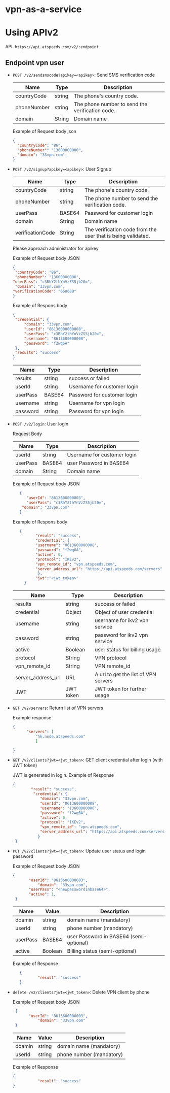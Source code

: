 # vpn-as-a-service

# Using APIv2

API: ```https://api.atspeeds.com/v2/:endpoint```

## Endpoint vpn user
* `POST /v2/sendsmscode?apikey=<apikey>`: Send SMS verification code

   | Name            | Type             | Description                           |
   |-----------------|------------------|---------------------------------------|
   | countryCode     | string           | The phone's country code.             |
   | phoneNumber     | string           | The phone number to send the verification code.              |
   | domain          | String           | Domain name                           |

   Example of Request body json
    ```JSON
    {
      "countryCode": "86",
      "phoneNumber": "13600000000",
      "domain": "33vpn.com",
    }
    ```

* `POST /v2/signup?apikey=<apikey>`: User Signup

  | Name            | Type             | Description                           |
  |-----------------|------------------|---------------------------------------|
  | countryCode     | string           | The phone's country code.             |
  | phoneNumber     | string           | The phone number to send the verification code.|
  | userPass        | BASE64           | Password for customer login           |
  | domain          | String           | Domain name                           |
  | verificationCode| String           | The verification code from the user that is being validated.  |

  Please approach administrator for apikey

  Example of Request body JSON

   ```json
   {
	"countryCode": "86",
	"phoneNumber": "13600000000",
  "userPass": "c3RhY2thYnVzZS5jb20=",
	"domain": "33vpn.com",
  "verificationCode": "668688"
   }
   ```

  Example of Respons body

   ```json
   {
	"credential": {
		"domain": "33vpn.com",
		"userId": "86136000000008",
		"userPass": "c3RhY2thYnVzZS5jb20=",
		"username": "8613600000008",
		"password": "f2wq6A"
	},
	"results": "success"
   }
   ```

  | Name            | Type             | Description                           |
  |-----------------|------------------|---------------------------------------|
  | results         | string           | success or failed                     |
  | userId          | string           | Username for customer login           |
  | userPass        | BASE64           | Password for customer login           |
  | username        | string           | Username for vpn login                |
  | password        | string           | Password for vpn login                |


* `POST /v2/login`: User login

  Request Body

  | Name            | Type             | Description                           |
  |-----------------|------------------|---------------------------------------|
  | userId          | string           | Username for customer login           |
  | userPass        | BASE64           | user Password in BASE64               |
  | domain          | String           | Domain name                           |


  Example of Request body JSON


    ```json
       {
	      "userId": "8613600000003",
	      "userPass": "c3RhY2thYnVzZS5jb20=",
        "domain": "33vpn.com"
       }
    ```


  Example of Respons body


    ```json
       {
              "result": "success",
              "credential": {
              "username": "8613600000008",
              "password": "f2wq6A",
              "active": 0,
              "protocol": "IKEv2",
              "vpn_remote_id": "vpn.atspeeds.com",
              "server_address_url": "https://api.atspeeds.com/servers"
               },
              "jwt":"<jwt_token>"
         }
   ```


  | Name            | Type             | Description                           |
  |-----------------|------------------|---------------------------------------|
  | results         | string           | success or failed                        |
  | credential      | Object           | Object of user credential   |
  | username        | string | username for ikv2 vpn service        |
  | password        | string           | password for ikv2 vpn service         |
  | active          | Boolean          | user status for billing usage         |  
  | protocol        | String           | VPN protocol         |  
  | vpn_remote_id   | String           | VPN remote_id         |  
  | server_address_url        | URL    | A url to get the list of VPN servers         |  
  | JWT             | JWT token        | JWT token for further usage         |  



* `GET /v2/servers`: Return list of VPN servers

  Example response

   ```json
   {
         "servers": [
             "hk.node.atspeeds.com"
             ]

   }
   ```


* `GET /v2/clients?jwt=<jwt_token>`: GET client credential after login (with JWT token)

  JWT is generated in login. Example of Response

   ```json
   {
           "result": "success",
            "credential": {
               "domain": "33vpn.com",
               "userId": "8613600000008",
               "username": "13600000008",
               "password": "f2wq6A",
               "active": 0,
               "protocol": "IKEv2",
               "vpn_remote_id": "vpn.atspeeds.com",
               "server_address_url": "https://api.atspeeds.com/servers"
              }
    }
   ```


* `PUT /v2/clients?jwt=<jwt_token>`: Update user status and login password

  Example of Request body JSON

   ```json
   {
	      "userId": "8613600000003",
              "domain": "33vpn.com",
	      "userPass": "<newpasswordinbase64>",
	      "active": 1,
    }
   ```


    | Name            | Value            | Description                           |
    |-----------------|------------------|---------------------------------------|
    | doamin          | string           | domain name (mandatory)
    | userId              | string             | phone number (mandatory)               |
    | userPass | BASE64             | user Password in BASE64 (semi-optional)                        |
    | active       | Boolean         | Billing status (semi-optional) |



  Example of Response


   ```json
      {
              "result": "success"
      }
   ```


* `delete /v2/clients?jwt=<jwt_token>`: Delete VPN client by phone

  Example of Request body JSON


   ```json
    {
	      "userId": "8613600000003",
              "domain": "33vpn.com"
    }
   ```


   | Name            | Value            | Description                           |
   |-----------------|------------------|---------------------------------------|
   | doamin          | string           | domain name (mandatory)
   | userId              | string             | phone number (mandatory)               |


  Example of Response

   ```json
   {
              "result": "success"
   }
   ```

